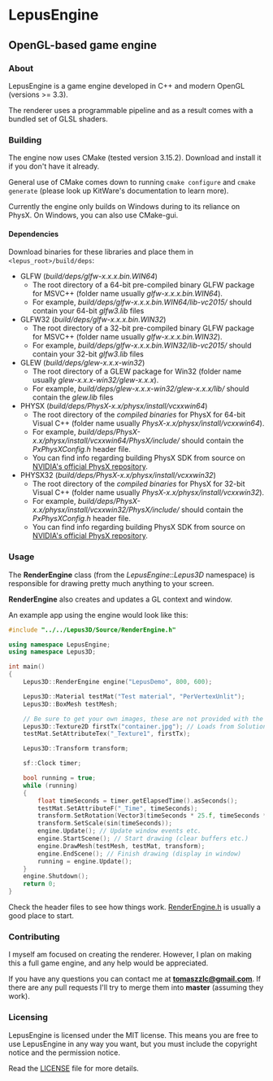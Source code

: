 # LepusEngine
## OpenGL-based game engine
### About
LepusEngine is a game engine developed in C++ and modern OpenGL (versions >= 3.3).

The renderer uses a programmable pipeline and as a result comes with a bundled set of GLSL shaders.

### Building
The engine now uses CMake (tested version 3.15.2). Download and install it if you don't have it already.

General use of CMake comes down to running `cmake configure` and `cmake generate` (please look up KitWare's documentation to learn more).

Currently the engine only builds on Windows during to its reliance on PhysX. On Windows, you can also use CMake-gui.

#### Dependencies
Download binaries for these libraries and place them in `<lepus_root>/build/deps`:

* GLFW (*build/deps/glfw-x.x.x.bin.WIN64*)
	* The root directory of a 64-bit pre-compiled binary GLFW package for MSVC++ (folder name usually *glfw-x.x.x.bin.WIN64*).
	* For example, *build/deps/glfw-x.x.x.bin.WIN64/lib-vc2015/* should contain your 64-bit *glfw3.lib* files
* GLFW32 (*build/deps/glfw-x.x.x.bin.WIN32*)
	* The root directory of a 32-bit pre-compiled binary GLFW package for MSVC++ (folder name usually *glfw-x.x.x.bin.WIN32*).
	* For example, *build/deps/glfw-x.x.x.bin.WIN32/lib-vc2015/* should contain your 32-bit *glfw3.lib* files
* GLEW (*build/deps/glew-x.x.x-win32*)
	* The root directory of a GLEW package for Win32 (folder name usually *glew-x.x.x-win32/glew-x.x.x*).
	* For example, *build/deps/glew-x.x.x-win32/glew-x.x.x/lib/* should contain the *glew.lib* files
* PHYSX (*build/deps/PhysX-x.x/physx/install/vcxxwin64*)
	* The root directory of the *compiled binaries* for PhysX for 64-bit Visual C++ (folder name usually *PhysX-x.x/physx/install/vcxxwin64*).
	* For example, *build/deps/PhysX-x.x/physx/install/vcxxwin64/PhysX/include/* should contain the *PxPhysXConfig.h* header file.
	* You can find info regarding building PhysX SDK from source on [NVIDIA's official PhysX repository](https://github.com/NVIDIAGameWorks/PhysX).
* PHYSX32 (*build/deps/PhysX-x.x/physx/install/vcxxwin32*)
	* The root directory of the *compiled binaries* for PhysX for 32-bit Visual C++ (folder name usually *PhysX-x.x/physx/install/vcxxwin32*).
	* For example, *build/deps/PhysX-x.x/physx/install/vcxxwin32/PhysX/include/* should contain the *PxPhysXConfig.h* header file.
	* You can find info regarding building PhysX SDK from source on [NVIDIA's official PhysX repository](https://github.com/NVIDIAGameWorks/PhysX).

### Usage
The __RenderEngine__ class (from the _LepusEngine_::_Lepus3D_ namespace) is responsible for drawing pretty much anything to your screen.

__RenderEngine__ also creates and updates a GL context and window.

An example app using the engine would look like this:

```c++
#include "../../Lepus3D/Source/RenderEngine.h"

using namespace LepusEngine;
using namespace Lepus3D;

int main()
{
	Lepus3D::RenderEngine engine("LepusDemo", 800, 600);

	Lepus3D::Material testMat("Test material", "PerVertexUnlit");
	Lepus3D::BoxMesh testMesh;

	// Be sure to get your own images, these are not provided with the Git repository
	Lepus3D::Texture2D firstTx("container.jpg"); // Loads from Solution/Content/
	testMat.SetAttributeTex("_Texture1", firstTx);

	Lepus3D::Transform transform;

	sf::Clock timer;

	bool running = true;
	while (running)
	{
		float timeSeconds = timer.getElapsedTime().asSeconds();
		testMat.SetAttributeF("_Time", timeSeconds);
		transform.SetRotation(Vector3(timeSeconds * 25.f, timeSeconds * 50.f, 0.f));
		transform.SetScale(sin(timeSeconds));
		engine.Update(); // Update window events etc.
		engine.StartScene(); // Start drawing (clear buffers etc.)
		engine.DrawMesh(testMesh, testMat, transform);
		engine.EndScene(); // Finish drawing (display in window)
		running = engine.Update();
	}
	engine.Shutdown();
	return 0;
}
```

Check the header files to see how things work. [RenderEngine.h](https://github.com/tomezpl/LepusEngine/blob/master/Lepus3D/Source/RenderEngine.h) is usually a good place to start.

### Contributing
I myself am focused on creating the renderer. However, I plan on making this a full game engine, and any help would be appreciated.

If you have any questions you can contact me at **tomaszzlc@gmail.com**. If there are any pull requests I'll try to merge them into **master** (assuming they work).

### Licensing
LepusEngine is licensed under the MIT license. This means you are free to use LepusEngine in any way you want, but you must include the copyright notice and the permission notice.

Read the [LICENSE](https://github.com/tomezpl/LepusEngine/blob/master/LICENSE) file for more details.

